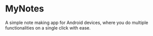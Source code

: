 # MyNotes
A simple note making app for Android devices, where you do multiple functionalities on a single click with  ease.
